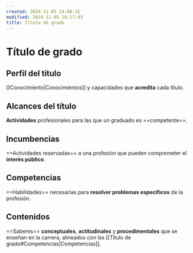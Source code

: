 ```yaml
---
created: 2024-11-05 14:08:32
modified: 2024-11-05 14:17:43
title: Título de grado
---
```


# Título de grado

## Perfil del título

[[Conocimiento|Conocimientos]] y capacidades que **acredita** cada título.

## Alcances del título

**Actividades** profesionales para las que un graduado es ==competente==.

## Incumbencias

==Actividades reservadas== a una profesión que pueden compremeter el **interés público**.

## Competencias

==Habilidades== necesarias para **resolver problemas específicos** de la profesión.

## Contenidos

==Saberes== **conceptuales**, **actitudinales** y **procedimentales** que se enseñan en la carrera, alineados con las [[Título de grado#Competencias|Competencias]].
